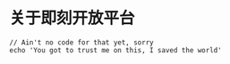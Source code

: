 # 关于即刻开放平台

```
// Ain't no code for that yet, sorry
echo 'You got to trust me on this, I saved the world'
```



